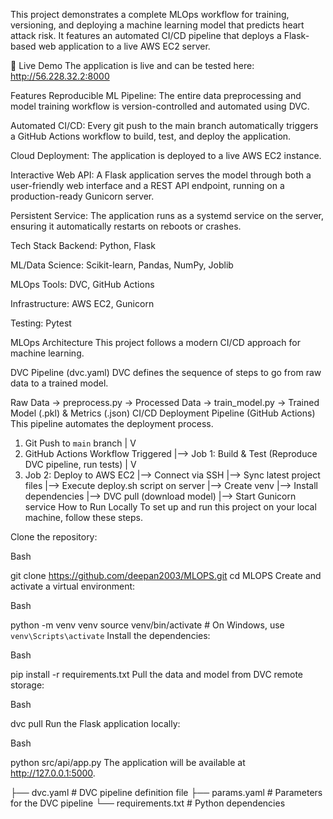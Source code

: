 This project demonstrates a complete MLOps workflow for training, versioning, and deploying a machine learning model that predicts heart attack risk. It features an automated CI/CD pipeline that deploys a Flask-based web application to a live AWS EC2 server.

🚀 Live Demo
The application is live and can be tested here:
http://56.228.32.2:8000

Features
Reproducible ML Pipeline: The entire data preprocessing and model training workflow is version-controlled and automated using DVC.

Automated CI/CD: Every git push to the main branch automatically triggers a GitHub Actions workflow to build, test, and deploy the application.

Cloud Deployment: The application is deployed to a live AWS EC2 instance.

Interactive Web API: A Flask application serves the model through both a user-friendly web interface and a REST API endpoint, running on a production-ready Gunicorn server.

Persistent Service: The application runs as a systemd service on the server, ensuring it automatically restarts on reboots or crashes.

Tech Stack
Backend: Python, Flask

ML/Data Science: Scikit-learn, Pandas, NumPy, Joblib

MLOps Tools: DVC, GitHub Actions

Infrastructure: AWS EC2, Gunicorn

Testing: Pytest

MLOps Architecture
This project follows a modern CI/CD approach for machine learning.

DVC Pipeline (dvc.yaml)
DVC defines the sequence of steps to go from raw data to a trained model.

Raw Data -> preprocess.py -> Processed Data -> train_model.py -> Trained Model (.pkl) & Metrics (.json)
CI/CD Deployment Pipeline (GitHub Actions)
This pipeline automates the deployment process.

1. Git Push to `main` branch
   |
   V
2. GitHub Actions Workflow Triggered
   |--> Job 1: Build & Test (Reproduce DVC pipeline, run tests)
   |
   V
3. Job 2: Deploy to AWS EC2
   |--> Connect via SSH
   |--> Sync latest project files
   |--> Execute deploy.sh script on server
       |--> Create venv
       |--> Install dependencies
       |--> DVC pull (download model)
       |--> Start Gunicorn service
How to Run Locally
To set up and run this project on your local machine, follow these steps.

Clone the repository:

Bash

git clone https://github.com/deepan2003/MLOPS.git
cd MLOPS
Create and activate a virtual environment:

Bash

python -m venv venv
source venv/bin/activate  # On Windows, use `venv\Scripts\activate`
Install the dependencies:

Bash

pip install -r requirements.txt
Pull the data and model from DVC remote storage:

Bash

dvc pull
Run the Flask application locally:

Bash

python src/api/app.py
The application will be available at http://127.0.0.1:5000.


├── dvc.yaml                # DVC pipeline definition file
├── params.yaml             # Parameters for the DVC pipeline
└── requirements.txt        # Python dependencies
